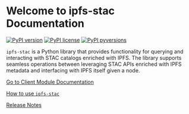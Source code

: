 # Welcome to ipfs-stac Documentation

[![PyPI version](https://badge.fury.io/py/ipfs-stac.svg)](https://badge.fury.io/py/ipfs-stac)
[![PyPI license](https://img.shields.io/pypi/l/ansicolortags.svg)](https://pypi.python.org/pypi/ansicolortags/)
[![PyPI pyversions](https://img.shields.io/pypi/pyversions/ansicolortags.svg)](https://pypi.python.org/pypi/ipfs-stac/)

`ipfs-stac` is a Python library that provides functionality for querying and interacting with STAC catalogs enriched with IPFS. The library supports seamless operations between leveraging STAC APIs enriched with IPFS metadata and interfacing with IPFS itself given a node.

[Go to Client Module Documentation](client.md)

[How to use `ipfs-stac`](examples.md)

<a href="https://github.com/DecentralizedGeo/ipfs-stac/releases" Target="_blank">Release Notes</a>
